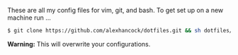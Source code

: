 These are all my config files for vim, git, and bash. To get set up on a new machine run ...

```bash
$ git clone https://github.com/alexhancock/dotfiles.git && sh dotfiles/bootstrap.sh
```

**Warning:** This will overwrite your configurations.
